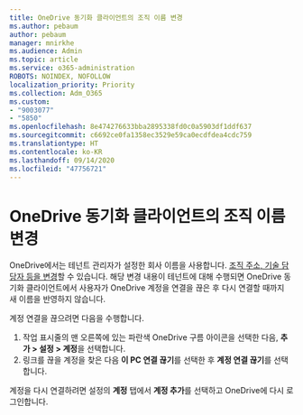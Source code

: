 ```yaml
---
title: OneDrive 동기화 클라이언트의 조직 이름 변경
ms.author: pebaum
author: pebaum
manager: mnirkhe
ms.audience: Admin
ms.topic: article
ms.service: o365-administration
ROBOTS: NOINDEX, NOFOLLOW
localization_priority: Priority
ms.collection: Adm_O365
ms.custom:
- "9003077"
- "5850"
ms.openlocfilehash: 8e474276633bba2895338fd0c0a5903df1ddf637
ms.sourcegitcommit: c6692ce0fa1358ec3529e59ca0ecdfdea4cdc759
ms.translationtype: HT
ms.contentlocale: ko-KR
ms.lasthandoff: 09/14/2020
ms.locfileid: "47756721"
---
```

# <a name="change-the-organization-name-for-the-onedrive-sync-client"></a>OneDrive 동기화 클라이언트의 조직 이름 변경

OneDrive에서는 테넌트 관리자가 설정한 회사 이름을 사용합니다.  [조직 주소, 기술 담당자 등을 변경](https://docs.microsoft.com/microsoft-365/admin/manage/change-address-contact-and-more)할 수 있습니다. 해당 변경 내용이 테넌트에 대해 수행되면 OneDrive 동기화 클라이언트에서 사용자가 OneDrive 계정을 연결을 끊은 후 다시 연결할 때까지 새 이름을 반영하지 않습니다.

계정 연결을 끊으려면 다음을 수행합니다.

1. 작업 표시줄의 맨 오른쪽에 있는 파란색 OneDrive 구름 아이콘을 선택한 다음, **추가 > 설정 > 계정**을 선택합니다.
2. 링크를 끊을 계정을 찾은 다음 **이 PC 연결 끊기**를 선택한 후 **계정 연결 끊기**를 선택합니다.

계정을 다시 연결하려면 설정의 **계정** 탭에서 **계정 추가**를 선택하고 OneDrive에 다시 로그인합니다.